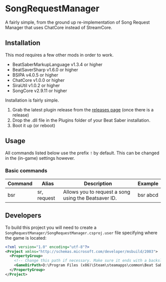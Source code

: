 # SongRequestManager
A fairly simple, from the ground up re-implementation of Song Request Manager that uses ChatCore instead of StreamCore.

## Installation
This mod requires a few other mods in order to work.
- BeatSaberMarkupLanguage v1.3.4 or higher
- BeatSaverSharp v1.6.0 or higher
- BSIPA v4.0.5 or higher
- ChatCore v1.0.0 or higher
- SiraUtil v1.0.2 or higher
- SongCore v2.9.11 or higher

Installation is fairly simple.
1. Grab the latest plugin release from the [releases page](https://github.com/ErisApps/SongRequestManager/releases) (once there is a release)
2. Drop the .dll file in the Plugins folder of your Beat Saber installation.
3. Boot it up (or reboot)

## Usage
All commands listed below use the prefix `!` by default. This can be  changed in the (in-game) settings however.

### Basic commands
| Command | Alias | Description | Example |
| --- | --- | --- | ---|
| bsr | sr, request | Allows you to request a song using the Beatsaver ID. | bsr abcd


## Developers
To build this project you will need to create a `SongRequestManager/SongRequestManager.csproj.user` file specifying where the game is located:

```xml
<?xml version="1.0" encoding="utf-8"?>
<Project xmlns="http://schemas.microsoft.com/developer/msbuild/2003">
  <PropertyGroup>
    <!-- Change this path if necessary. Make sure it ends with a backslash. -->
    <GameDirPath>D:\Program Files (x86)\Steam\steamapps\common\Beat Saber\</GameDirPath>
  </PropertyGroup>
</Project>
```
